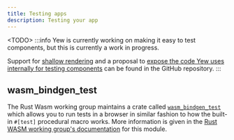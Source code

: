 ```yaml
---
title: Testing apps
description: Testing your app
---
```


&lt;TODO&gt;
:::info
Yew is currently working on making it easy to test components, but this is currently a work in
progress.

Support for [shallow rendering](https://github.com/yewstack/yew/issues/1413) and a proposal to
[expose the code Yew uses internally for testing components](https://github.com/yewstack/yew/issues/1413)
can be found in the GitHub repository.
:::

## wasm\_bindgen\_test

The Rust Wasm working group maintains a crate called [`wasm_bindgen_test`](https://rustwasm.github.io/docs/wasm-bindgen/wasm-bindgen-test/index.html) which allows you to run tests in a browser in similar fashion to how 
the built-in `#[test]` procedural macro works. More information is given in the [Rust WASM working group's documentation](https://rustwasm.github.io/docs/wasm-bindgen/wasm-bindgen-test/index.html) 
for this module.
